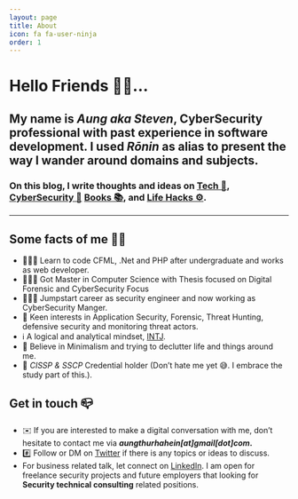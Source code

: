 ```yaml
---
layout: page
title: About
icon: fa fa-user-ninja
order: 1
---
```


# Hello Friends 🖐🏼…

## My name is ***Aung aka Steven***, CyberSecurity professional with past experience in software development. I used ***Rōnin*** as alias to present the way I wander around domains and subjects.

### On this blog, I write thoughts and ideas on [Tech 📱](https://aungthurhahein.github.io/categories/tech/), [CyberSecurity 🔐](https://aungthurhahein.github.io/categories/security/) [Books 📚](https://aungthurhahein.github.io/categories/book/), and [Life Hacks ⚙️](https://aungthurhahein.github.io/categories/notes/).

---

## Some facts of me 👷🏻

- 🧑🏽‍💻 Learn to code CFML, .Net and PHP after undergraduate and works as web developer.
- 👨🏽‍🎓 Got Master in Computer Science with Thesis focused on Digital Forensic  and CyberSecurity Focus
- 👨🏼‍⚕️ Jumpstart career as security engineer and now working as CyberSecurity Manger.
- 🔭 Keen interests in Application Security, Forensic, Threat Hunting, defensive security and monitoring threat actors.
- ℹ️ A logical and analytical mindset, [INTJ](https://www.16personalities.com/intj-personality).
- 🌊 Believe in Minimalism and trying to declutter life and things around me.
- 📄 *CISSP & SSCP* Credential holder (Don’t hate me yet 😅. I embrace the study part of this.).

## Get in touch 📪

- ✉️ If you are interested to make a digital conversation with me, don’t hesitate to contact me via ***aungthurhahein[at]gmail[dot]com*.**
- #️⃣ Follow or DM on [Twitter](https://twitter.com/steve_a150) if there is any topics or ideas to discuss.
- For business related talk, let connect on [LinkedIn](https://www.linkedin.com/in/aung-thu-rha-hein-2947b718/). I am open for freelance security projects and future employers that looking for **Security technical consulting** related positions.